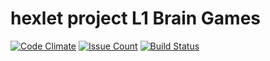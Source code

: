 # hexlet project L1 Brain Games

[![Code Climate](https://codeclimate.com/github/guar47/js_l1_brain_games-s12/badges/gpa.svg)](https://codeclimate.com/github/guar47/js_l1_brain_games-s12)
[![Issue Count](https://codeclimate.com/github/guar47/js_l1_brain_games-s12/badges/issue_count.svg)](https://codeclimate.com/github/guar47/js_l1_brain_games-s12)
[![Build Status](https://travis-ci.org/guar47/js_l1_brain_games-s12.svg?branch=master)](https://travis-ci.org/guar47/js_l1_brain_games-s12)
